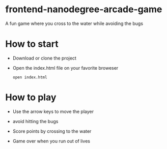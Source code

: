 frontend-nanodegree-arcade-game
================================
A fun game where you cross to the water while avoiding the bugs

How to start
============
* Download or clone the project

* Open the index.html file on your favorite broweser
  ```
  open index.html
  ```

How to play
===========
* Use the arrow keys to move the player

* avoid hitting the bugs

* Score points by crossing to the water

* Game over when you run out of lives

